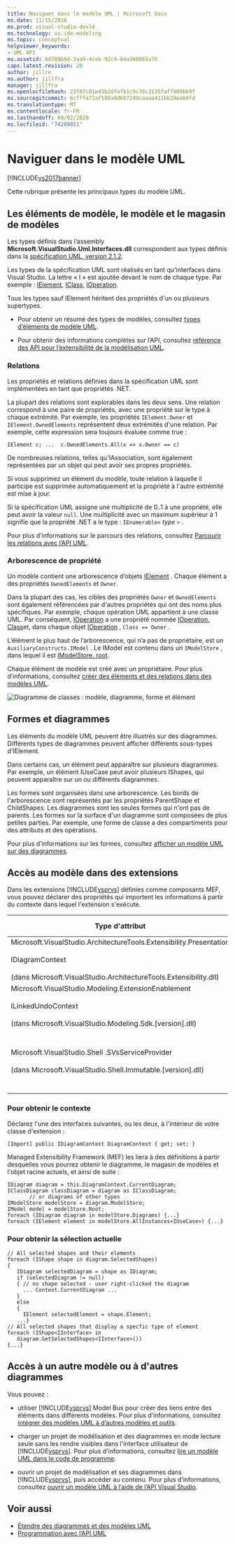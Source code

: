 ```yaml
---
title: Naviguer dans le modèle UML | Microsoft Docs
ms.date: 11/15/2016
ms.prod: visual-studio-dev14
ms.technology: vs-ide-modeling
ms.topic: conceptual
helpviewer_keywords:
- UML API
ms.assetid: 6d789b6d-2aa9-4ceb-92c4-84a300065a76
caps.latest.revision: 20
author: jillre
ms.author: jillfra
manager: jillfra
ms.openlocfilehash: 23f87c81e43b2dfafb1c9c78c3135faff809bb9f
ms.sourcegitcommit: 6cfffa72af599a9d667249caaaa411bb28ea69fd
ms.translationtype: MT
ms.contentlocale: fr-FR
ms.lasthandoff: 09/02/2020
ms.locfileid: "74289851"
---
```

# <a name="navigate-the-uml-model"></a>Naviguer dans le modèle UML
[!INCLUDE[vs2017banner](../includes/vs2017banner.md)]

Cette rubrique présente les principaux types du modèle UML.

## <a name="the-model-elements-model-and-model-store"></a>Les éléments de modèle, le modèle et le magasin de modèles
 Les types définis dans l’assembly **Microsoft.VisualStudio.Uml.Interfaces.dll** correspondent aux types définis dans la [spécification UML, version 2.1.2](https://www.omg.org/spec/UML/2.1.2/Superstructure/PDF/).

 Les types de la spécification UML sont réalisés en tant qu'interfaces dans Visual Studio. La lettre « I » est ajoutée devant le nom de chaque type. Par exemple : [IElement](/previous-versions/dd516035(v=vs.140)), [IClass](/previous-versions/dd523539%28v%3dvs.140%29), [IOperation](/previous-versions/dd481186(v=vs.140)).

 Tous les types sauf IElement héritent des propriétés d'un ou plusieurs supertypes.

- Pour obtenir un résumé des types de modèles, consultez [types d’éléments de modèle UML](../modeling/uml-model-element-types.md).

- Pour obtenir des informations complètes sur l’API, consultez [référence des API pour l’extensibilité de la modélisation UML](../modeling/api-reference-for-uml-modeling-extensibility.md).

### <a name="relationships"></a>Relations
 Les propriétés et relations définies dans la spécification UML sont implémentées en tant que propriétés .NET.

 La plupart des relations sont explorables dans les deux sens. Une relation correspond à une paire de propriétés, avec une propriété sur le type à chaque extrémité. Par exemple, les propriétés `IElement.Owner` et `IElement.OwnedElements` représentent deux extrémités d'une relation. Par exemple, cette expression sera toujours évaluée comme true :

 `IElement c; ...  c.OwnedElements.All(x => x.Owner == c)`

 De nombreuses relations, telles qu'IAssociation, sont également représentées par un objet qui peut avoir ses propres propriétés.

 Si vous supprimez un élément du modèle, toute relation à laquelle il participe est supprimée automatiquement et la propriété à l'autre extrémité est mise à jour.

 Si la spécification UML assigne une multiplicité de 0..1 à une propriété, elle peut avoir la valeur `null`. Une multiplicité avec un maximum supérieur à 1 signifie que la propriété .NET a le type : `IEnumerable<` *type* `>` .

 Pour plus d’informations sur le parcours des relations, consultez [Parcourir les relations avec l’API UML](../modeling/navigate-relationships-with-the-uml-api.md).

### <a name="the-ownership-tree"></a>Arborescence de propriété
 Un modèle contient une arborescence d’objets [IElement](/previous-versions/dd516035(v=vs.140)) . Chaque élément a des propriétés `OwnedElements` et `Owner`.

 Dans la plupart des cas, les cibles des propriétés `Owner` et `OwnedElements` sont également référencées par d'autres propriétés qui ont des noms plus spécifiques. Par exemple, chaque opération UML appartient à une classe UML. Par conséquent, [IOperation](/previous-versions/dd481186(v=vs.140)) a une propriété nommée [IOperation. Class](/previous-versions/dd473473%28v%3dvs.140%29)et, dans chaque objet [IOperation](/previous-versions/dd481186(v=vs.140)) , `Class == Owner` .

 L’élément le plus haut de l’arborescence, qui n’a pas de propriétaire, est un `AuxiliaryConstructs.IModel` . Le IModel est contenu dans un `IModelStore` , dans lequel il est [IModelStore. root](/previous-versions/ee789368(v=vs.140)).

 Chaque élément de modèle est créé avec un propriétaire. Pour plus d’informations, consultez [créer des éléments et des relations dans des modèles UML](../modeling/create-elements-and-relationships-in-uml-models.md).

 ![Diagramme de classes : modèle, diagramme, forme et élément](../modeling/media/uml-mm1.png)

## <a name="shapes-and-diagrams"></a>Formes et diagrammes
 Les éléments du modèle UML peuvent être illustrés sur des diagrammes. Différents types de diagrammes peuvent afficher différents sous-types d'IElement.

 Dans certains cas, un élément peut apparaître sur plusieurs diagrammes. Par exemple, un élément IUseCase peut avoir plusieurs IShapes, qui peuvent apparaître sur un ou différents diagrammes.

 Les formes sont organisées dans une arborescence. Les bords de l'arborescence sont représentés par les propriétés ParentShape et ChildShapes. Les diagrammes sont les seules formes qui n'ont pas de parents. Les formes sur la surface d'un diagramme sont composées de plus petites parties. Par exemple, une forme de classe a des compartiments pour des attributs et des opérations.

 Pour plus d’informations sur les formes, consultez [afficher un modèle UML sur des diagrammes](../modeling/display-a-uml-model-on-diagrams.md).

## <a name="access-to-the-model-in-extensions"></a>Accès au modèle dans des extensions
 Dans les extensions [!INCLUDE[vsprvs](../includes/vsprvs-md.md)] définies comme composants MEF, vous pouvez déclarer des propriétés qui importent les informations à partir du contexte dans lequel l'extension s'exécute.

|Type d'attribut|Fournit l'accès à|Informations complémentaires|
|--------------------|----------------------------------|----------------------|
|Microsoft.VisualStudio.ArchitectureTools.Extensibility.Presentation<br /><br /> IDiagramContext<br /><br /> (dans Microsoft.VisualStudio.ArchitectureTools.Extensibility.dll)|Diagramme de focus actuel.|[Définir une commande de menu sur un diagramme de modélisation](../modeling/define-a-menu-command-on-a-modeling-diagram.md)|
|Microsoft.VisualStudio.Modeling.ExtensionEnablement<br /><br /> ILinkedUndoContext<br /><br /> (dans Microsoft.VisualStudio.Modeling.Sdk.[version].dll)|Permet de regrouper des modifications dans des transactions.|[Lier des mises à jour de modèles UML à l’aide de transactions](../modeling/link-uml-model-updates-by-using-transactions.md)|
|Microsoft.VisualStudio.Shell .SVsServiceProvider<br /><br /> (dans Microsoft.VisualStudio.Shell.Immutable.[version].dll)|Hôte [!INCLUDE[vsprvs](../includes/vsprvs-md.md)]. À partir de là, vous pouvez accéder à des fichiers, des projets et d'autres aspects.|[Ouvrir un modèle UML à l'aide de l'API Visual Studio](../modeling/open-a-uml-model-by-using-the-visual-studio-api.md)|

### <a name="to-get-the-context"></a>Pour obtenir le contexte
 Déclarez l'une des interfaces suivantes, ou les deux, à l'intérieur de votre classe d'extension :

```
[Import] public IDiagramContext DiagramContext { get; set; }

```

 Managed Extensibility Framework (MEF) les liera à des définitions à partir desquelles vous pourrez obtenir le diagramme, le magasin de modèles et l'objet racine actuels, et ainsi de suite :

```
IDiagram diagram = this.DiagramContext.CurrentDiagram;
IClassDiagram classDiagram = diagram as IClassDiagram;
       // or diagrams of other types
IModelStore modelStore = diagram.ModelStore;
IModel model = modelStore.Root;
foreach (IDiagram diagram in modelStore.Diagrams) {...}
foreach (IElement element in modelStore.AllInstances<IUseCase>) {...}
```

### <a name="to-get-the-current-selection"></a>Pour obtenir la sélection actuelle

```
// All selected shapes and their elements
foreach (IShape shape in diagram.SelectedShapes)
{
   IDiagram selectedDiagram = shape as IDiagram;
   if (selectedDiagram != null)
   { // no shape selected - user right-clicked the diagram
     ... Context.CurrentDiagram ...
   }
   else
   {
     IElement selectedElement = shape.Element;
   ...}
// All selected shapes that display a specfic type of element
foreach (IShape<IInterface> in
   diagram.GetSelectedShapes<IInterface>())
{...}
```

## <a name="accessing-another-model-or-diagrams"></a>Accès à un autre modèle ou à d'autres diagrammes
 Vous pouvez :

- utiliser [!INCLUDE[vsprvs](../includes/vsprvs-md.md)] Model Bus pour créer des liens entre des éléments dans différents modèles. Pour plus d’informations, consultez [intégrer des modèles UML à d’autres modèles et outils](../modeling/integrate-uml-models-with-other-models-and-tools.md).

- charger un projet de modélisation et des diagrammes en mode lecture seule sans les rendre visibles dans l'interface utilisateur de [!INCLUDE[vsprvs](../includes/vsprvs-md.md)]. Pour plus d’informations, consultez [lire un modèle UML dans le code de programme](../modeling/read-a-uml-model-in-program-code.md).

- ouvrir un projet de modélisation et ses diagrammes dans [!INCLUDE[vsprvs](../includes/vsprvs-md.md)], puis accéder au contenu. Pour plus d’informations, consultez [ouvrir un modèle UML à l’aide de l’API Visual Studio](../modeling/open-a-uml-model-by-using-the-visual-studio-api.md).

## <a name="see-also"></a>Voir aussi

- [Étendre des diagrammes et des modèles UML](../modeling/extend-uml-models-and-diagrams.md)
- [Programmation avec l’API UML](../modeling/programming-with-the-uml-api.md)
